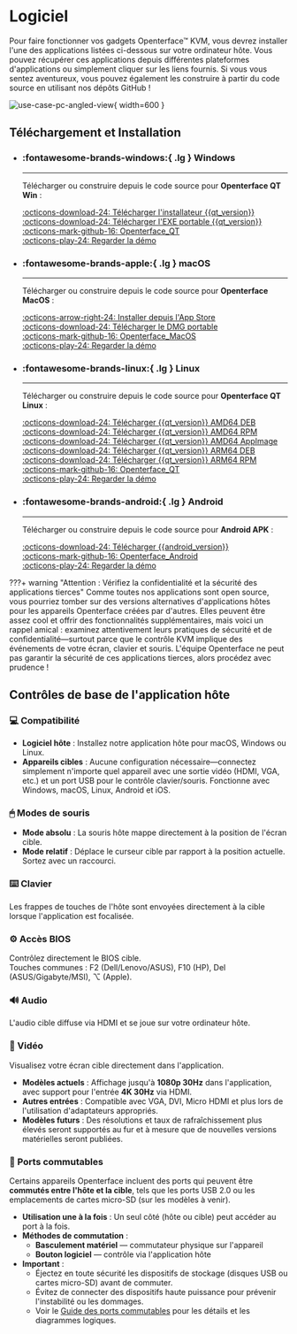 # Logiciel

Pour faire fonctionner vos gadgets Openterface™ KVM, vous devrez installer l'une des applications listées ci-dessous sur votre ordinateur hôte. Vous pouvez récupérer ces applications depuis différentes plateformes d'applications ou simplement cliquer sur les liens fournis. Si vous vous sentez aventureux, vous pouvez également les construire à partir du code source en utilisant nos dépôts GitHub !

![use-case-pc-angled-view](https://assets.openterface.com/images/product/use-case-pc-angled-view.webp){ width=600 }

## Téléchargement et Installation

<div class="grid cards" markdown>

- ### :fontawesome-brands-windows:{ .lg } **Windows**

  ***

  Télécharger ou construire depuis le code source pour **Openterface QT Win** :

  [:octicons-download-24: Télécharger l'installateur {{qt_version}}](https://github.com/TechxArtisanStudio/Openterface_QT/releases/download/{{qt_version}}/openterfaceQT.windows.amd64.installer.exe) <br>
  [:octicons-download-24: Télécharger l'EXE portable {{qt_version}}](https://github.com/TechxArtisanStudio/Openterface_QT/releases/download/{{qt_version}}/openterfaceQT-portable.exe) <br>
  [:octicons-mark-github-16: Openterface_QT](https://github.com/TechxArtisanStudio/Openterface_QT) <br>
  [:octicons-play-24: Regarder la démo](https://youtu.be/ERzpGtRvP2o?si=e9k402f0nxsD8o2j)

- ### :fontawesome-brands-apple:{ .lg } **macOS**

  ***

  Télécharger ou construire depuis le code source pour **Openterface MacOS** :

  [:octicons-arrow-right-24: Installer depuis l'App Store](/appstore) <br>
  [:octicons-download-24: Télécharger le DMG portable](macos/dmg-installation.md) <br>
  [:octicons-mark-github-16: Openterface_MacOS](https://github.com/TechxArtisanStudio/Openterface_MacOS) <br>
  [:octicons-play-24: Regarder la démo](https://youtu.be/m7OpUem0zqY?si=tclfl0Jl77tmE6_e)

- ### :fontawesome-brands-linux:{ .lg } **Linux**

  ***

  Télécharger ou construire depuis le code source pour **Openterface QT Linux** :

  [:octicons-download-24: Télécharger {{qt_version}} AMD64 DEB](https://github.com/TechxArtisanStudio/Openterface_QT/releases/download/{{qt_version}}/openterfaceQT.linux.amd64.deb) <br>
  [:octicons-download-24: Télécharger {{qt_version}} AMD64 RPM](https://github.com/TechxArtisanStudio/Openterface_QT/releases/download/{{qt_version}}/openterfaceQT.linux.amd64.rpm) <br>
  [:octicons-download-24: Télécharger {{qt_version}} AMD64 AppImage](https://github.com/TechxArtisanStudio/Openterface_QT/releases/download/{{qt_version}}/openterfaceQT.linux.amd64.AppImage) <br>
  [:octicons-download-24: Télécharger {{qt_version}} ARM64 DEB](https://github.com/TechxArtisanStudio/Openterface_QT/releases/download/{{qt_version}}/openterfaceQT.linux.arm64.deb) <br>
  [:octicons-download-24: Télécharger {{qt_version}} ARM64 RPM](https://github.com/TechxArtisanStudio/Openterface_QT/releases/download/{{qt_version}}/openterfaceQT.linux.arm64.rpm) <br>
  [:octicons-mark-github-16: Openterface_QT](https://github.com/TechxArtisanStudio/Openterface_QT) <br>
  [:octicons-play-24: Regarder la démo](https://youtu.be/_ScpI6TC0Pk?si=FSg7A2zmST8QbFec)

- ### :fontawesome-brands-android:{ .lg } **Android**

  ***

  Télécharger ou construire depuis le code source pour **Android APK** :

  [:octicons-download-24: Télécharger {{android_version}}](https://github.com/TechxArtisanStudio/Openterface_Android/releases/download/{{android_version}}/OpenterfaceAndroid-release.apk) <br>
  [:octicons-mark-github-16: Openterface_Android](https://github.com/TechxArtisanStudio/Openterface_Android) <br>
  [:octicons-play-24: Regarder la démo](https://x.com/TechxArtisan/status/1825460088922071398)

</div>

???+ warning "Attention : Vérifiez la confidentialité et la sécurité des applications tierces"
Comme toutes nos applications sont open source, vous pourriez tomber sur des versions alternatives d'applications hôtes pour les appareils Openterface créées par d'autres. Elles peuvent être assez cool et offrir des fonctionnalités supplémentaires, mais voici un rappel amical : examinez attentivement leurs pratiques de sécurité et de confidentialité—surtout parce que le contrôle KVM implique des événements de votre écran, clavier et souris. L'équipe Openterface ne peut pas garantir la sécurité de ces applications tierces, alors procédez avec prudence !

## Contrôles de base de l'application hôte

### 💻 Compatibilité

- **Logiciel hôte** : Installez notre application hôte pour macOS, Windows ou Linux.
- **Appareils cibles** : Aucune configuration nécessaire—connectez simplement n'importe quel appareil avec une sortie vidéo (HDMI, VGA, etc.) et un port USB pour le contrôle clavier/souris. Fonctionne avec Windows, macOS, Linux, Android et iOS.

### 🖱 Modes de souris

- **Mode absolu** : La souris hôte mappe directement à la position de l'écran cible.
- **Mode relatif** : Déplace le curseur cible par rapport à la position actuelle. Sortez avec un raccourci.

### ⌨️ Clavier

Les frappes de touches de l'hôte sont envoyées directement à la cible lorsque l'application est focalisée.

### ⚙️ Accès BIOS

Contrôlez directement le BIOS cible.  
Touches communes : F2 (Dell/Lenovo/ASUS), F10 (HP), Del (ASUS/Gigabyte/MSI), ⌥ (Apple).

### 🔊 Audio

L'audio cible diffuse via HDMI et se joue sur votre ordinateur hôte.

### 🎥 Vidéo

Visualisez votre écran cible directement dans l'application.

- **Modèles actuels** : Affichage jusqu'à **1080p 30Hz** dans l'application, avec support pour l'entrée **4K 30Hz** via HDMI.
- **Autres entrées** : Compatible avec VGA, DVI, Micro HDMI et plus lors de l'utilisation d'adaptateurs appropriés.
- **Modèles futurs** : Des résolutions et taux de rafraîchissement plus élevés seront supportés au fur et à mesure que de nouvelles versions matérielles seront publiées.

### 🔄 Ports commutables

Certains appareils Openterface incluent des ports qui peuvent être **commutés entre l'hôte et la cible**, tels que les ports USB 2.0 ou les emplacements de cartes micro-SD (sur les modèles à venir).

- **Utilisation une à la fois** : Un seul côté (hôte ou cible) peut accéder au port à la fois.
- **Méthodes de commutation** :
  - **Basculement matériel** — commutateur physique sur l'appareil
  - **Bouton logiciel** — contrôle via l'application hôte
- **Important** :
  - Éjectez en toute sécurité les dispositifs de stockage (disques USB ou cartes micro-SD) avant de commuter.
  - Évitez de connecter des dispositifs haute puissance pour prévenir l'instabilité ou les dommages.
  - Voir le [Guide des ports commutables](/usb-switch) pour les détails et les diagrammes logiques.
